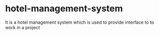 # hotel-management-system
It is a hotel management system which is used to provide interface to to work in a project 
